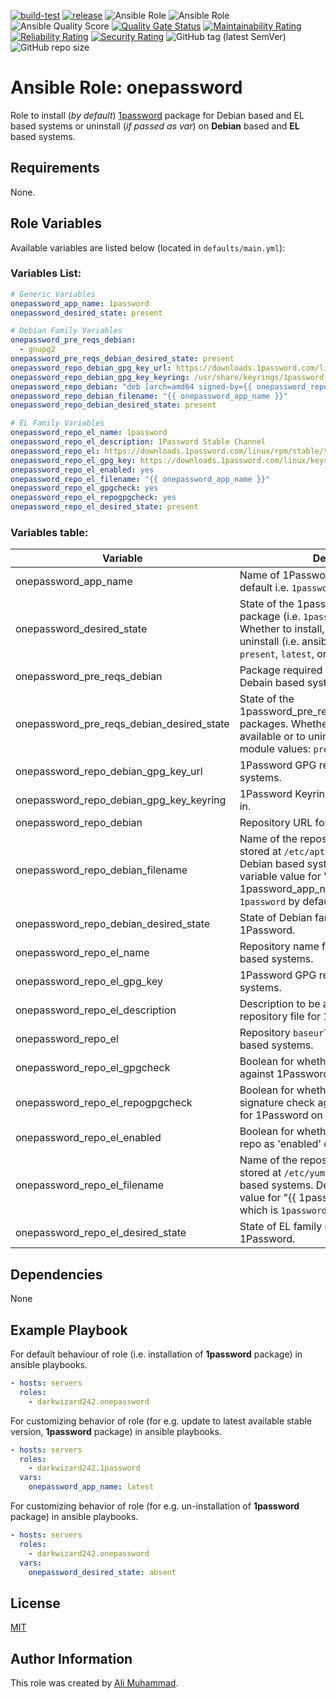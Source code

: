 [![build-test](https://github.com/darkwizard242/ansible-role-onepassword/workflows/build-and-test/badge.svg?branch=master)](https://github.com/darkwizard242/ansible-role-onepassword/actions?query=workflow%3Abuild-and-test) [![release](https://github.com/darkwizard242/ansible-role-onepassword/workflows/release/badge.svg)](https://github.com/darkwizard242/ansible-role-onepassword/actions?query=workflow%3Arelease) ![Ansible Role](https://img.shields.io/ansible/role/55769?color=dark%20green%20) ![Ansible Role](https://img.shields.io/ansible/role/d/55769?label=role%20downloads) ![Ansible Quality Score](https://img.shields.io/ansible/quality/55769?label=ansible%20quality%20score) [![Quality Gate Status](https://sonarcloud.io/api/project_badges/measure?project=ansible-role-onepassword&metric=alert_status)](https://sonarcloud.io/dashboard?id=ansible-role-onepassword) [![Maintainability Rating](https://sonarcloud.io/api/project_badges/measure?project=ansible-role-onepassword&metric=sqale_rating)](https://sonarcloud.io/dashboard?id=ansible-role-onepassword) [![Reliability Rating](https://sonarcloud.io/api/project_badges/measure?project=ansible-role-onepassword&metric=reliability_rating)](https://sonarcloud.io/dashboard?id=ansible-role-onepassword) [![Security Rating](https://sonarcloud.io/api/project_badges/measure?project=ansible-role-onepassword&metric=security_rating)](https://sonarcloud.io/dashboard?id=ansible-role-onepassword) ![GitHub tag (latest SemVer)](https://img.shields.io/github/tag/darkwizard242/ansible-role-onepassword?label=release) ![GitHub repo size](https://img.shields.io/github/repo-size/darkwizard242/ansible-role-onepassword?color=orange&style=flat-square)

# Ansible Role: onepassword

Role to install (_by default_) [1password](https://1password.com/) package for Debian based and EL based systems or uninstall (_if passed as var_) on **Debian** based and **EL** based systems.

## Requirements

None.

## Role Variables

Available variables are listed below (located in `defaults/main.yml`):

### Variables List:

```yaml
# Generic Variables
onepassword_app_name: 1password
onepassword_desired_state: present

# Debian Family Variables
onepassword_pre_reqs_debian:
  - gnupg2
onepassword_pre_reqs_debian_desired_state: present
onepassword_repo_debian_gpg_key_url: https://downloads.1password.com/linux/keys/1password.asc
onepassword_repo_debian_gpg_key_keyring: /usr/share/keyrings/1password-archive-keyring.gpg
onepassword_repo_debian: "deb [arch=amd64 signed-by={{ onepassword_repo_debian_gpg_key_keyring }}] https://downloads.1password.com/linux/debian/amd64 stable main"
onepassword_repo_debian_filename: "{{ onepassword_app_name }}"
onepassword_repo_debian_desired_state: present

# EL Family Variables
onepassword_repo_el_name: 1password
onepassword_repo_el_description: 1Password Stable Channel
onepassword_repo_el: https://downloads.1password.com/linux/rpm/stable/$basearch
onepassword_repo_el_gpg_key: https://downloads.1password.com/linux/keys/1password.asc
onepassword_repo_el_enabled: yes
onepassword_repo_el_filename: "{{ onepassword_app_name }}"
onepassword_repo_el_gpgcheck: yes
onepassword_repo_el_repogpgcheck: yes
onepassword_repo_el_desired_state: present
```

### Variables table:

Variable                                  | Description
----------------------------------------- | ------------------------------------------------------------------------------------------------------------------------------------------------------------------------------------------------------
onepassword_app_name                      | Name of 1Password package to install by default i.e. `1password`.
onepassword_desired_state                 | State of the 1password_app_name package (i.e. `1password` package itself.). Whether to install, verify if available or to uninstall (i.e. ansible apt module values: `present`, `latest`, or `absent`)
onepassword_pre_reqs_debian               | Package required by 1Password on Debain based systems.
onepassword_pre_reqs_debian_desired_state | State of the 1password_pre_reqs_debian_desired_state packages. Whether to install, verify if available or to uninstall (i.e. ansible apt module values: `present`, `latest`, or `absent`)
onepassword_repo_debian_gpg_key_url       | 1Password GPG required on Debian based systems.
onepassword_repo_debian_gpg_key_keyring   | 1Password Keyring file to store GPG key in.
onepassword_repo_debian                   | Repository URL for Debian based systems.
onepassword_repo_debian_filename          | Name of the repository file that will be stored at `/etc/apt/sources.list.d/` on Debian based systems. Defaults to the variable value for "{{ 1password_app_name }}" which is `1password` by default.
onepassword_repo_debian_desired_state     | State of Debian family repository file for 1Password.
onepassword_repo_el_name                  | Repository name for 1Password on EL based systems.
onepassword_repo_el_gpg_key               | 1Password GPG required on EL based systems.
onepassword_repo_el_description           | Description to be added in EL based repository file for 1Password.
onepassword_repo_el                       | Repository `baseurl` for 1Password on EL based systems.
onepassword_repo_el_gpgcheck              | Boolean for whether to perform gpg check against 1Password on EL based systems.
onepassword_repo_el_repogpgcheck          | Boolean for whether to perform gpg signature check against on the repodata for 1Password on EL based systems.
onepassword_repo_el_enabled               | Boolean for whether to set 1Password repo as 'enabled' on EL based systems.
onepassword_repo_el_filename              | Name of the repository file that will be stored at `/etc/yum/sources.list.d/` on EL based systems. Defaults to the variable value for "{{ 1password_app_name }}" which is `1password` by default.
onepassword_repo_el_desired_state         | State of EL family repository file for 1Password.

## Dependencies

None

## Example Playbook

For default behaviour of role (i.e. installation of **1password** package) in ansible playbooks.

```yaml
- hosts: servers
  roles:
    - darkwizard242.onepassword
```

For customizing behavior of role (for e.g. update to latest available stable version, **1password** package) in ansible playbooks.

```yaml
- hosts: servers
  roles:
    - darkwizard242.1password
  vars:
    onepassword_app_name: latest
```

For customizing behavior of role (for e.g. un-installation of **1password** package) in ansible playbooks.

```yaml
- hosts: servers
  roles:
    - darkwizard242.onepassword
  vars:
    onepassword_desired_state: absent
```

## License

[MIT](https://github.com/darkwizard242/ansible-role-1password/blob/master/LICENSE)

## Author Information

This role was created by [Ali Muhammad](https://www.linkedin.com/in/ali-muhammad-759791130/).
